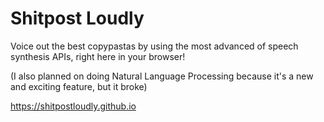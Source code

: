# Shitpost Loudly

Voice out the best copypastas by using the most advanced of speech synthesis APIs, right here in your browser!

(I also planned on doing Natural Language Processing because it's a new and exciting feature, but it broke)

https://shitpostloudly.github.io